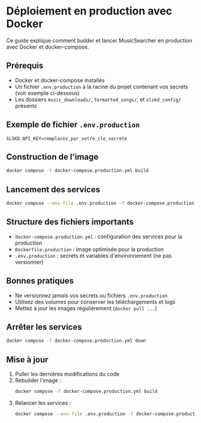 # Déploiement en production avec Docker

Ce guide explique comment builder et lancer MusicSearcher en production avec Docker et docker-compose.

## Prérequis
- Docker et docker-compose installés
- Un fichier `.env.production` à la racine du projet contenant vos secrets (voir exemple ci-dessous)
- Les dossiers `music_downloads/`, `formatted_songs/`, et `slskd_config/` présents

## Exemple de fichier `.env.production`
```
SLSKD_API_KEY=remplacez_par_votre_cle_secrete
```

## Construction de l'image

```sh
docker compose -f docker-compose.production.yml build
```

## Lancement des services

```sh
docker compose --env-file .env.production -f docker-compose.production.yml up -d
```

## Structure des fichiers importants
- `docker-compose.production.yml` : configuration des services pour la production
- `Dockerfile.production` : image optimisée pour la production
- `.env.production` : secrets et variables d'environnement (ne pas versionner)

## Bonnes pratiques
- Ne versionnez jamais vos secrets ou fichiers `.env.production`
- Utilisez des volumes pour conserver les téléchargements et logs
- Mettez à jour les images régulièrement (`docker pull ...`)

## Arrêter les services

```sh
docker compose -f docker-compose.production.yml down
```

## Mise à jour

1. Puller les dernières modifications du code
2. Rebuilder l'image :
   ```sh
   docker compose -f docker-compose.production.yml build
   ```
3. Relancer les services :
   ```sh
   docker compose --env-file .env.production -f docker-compose.production.yml up -d
   ```

